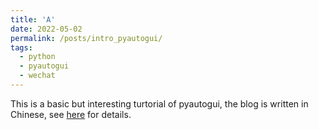 ```yaml
---
title: 'A'
date: 2022-05-02
permalink: /posts/intro_pyautogui/
tags:
  - python
  - pyautogui
  - wechat
---
```


This is a basic but interesting turtorial of pyautogui, the blog is written in Chinese, see [here](https://mp.weixin.qq.com/s/DD1Hx5guXtW8vUdQowYJyA) for details. 
